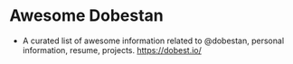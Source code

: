 # Awesome Dobestan

- A curated list of awesome information related to @dobestan, personal information, resume, projects.  https://dobest.io/
